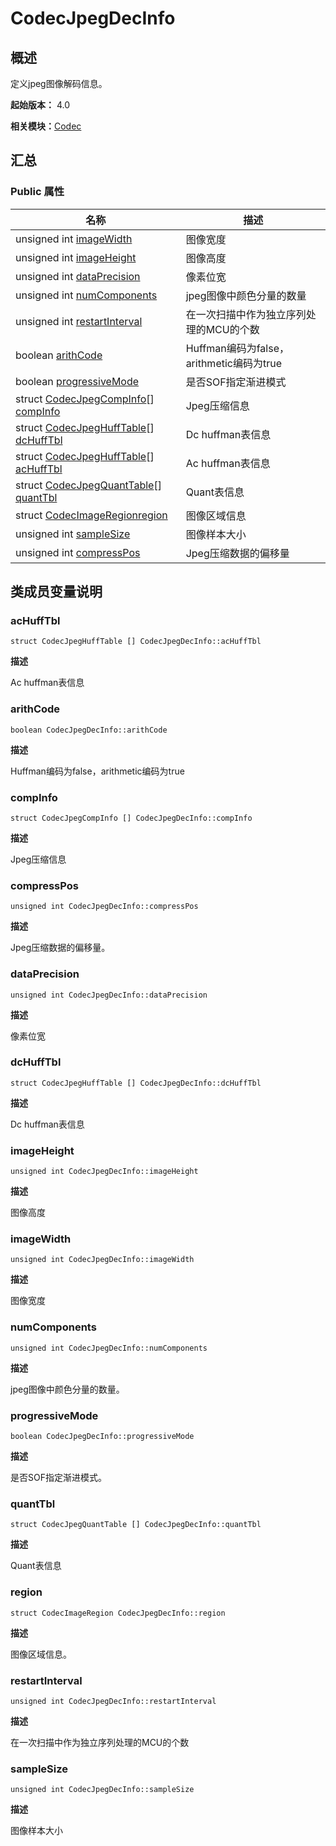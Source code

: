 # CodecJpegDecInfo


## 概述

定义jpeg图像解码信息。

**起始版本：** 4.0

**相关模块：**[Codec](_codec_v20.md)


## 汇总


### Public 属性

| 名称 | 描述 | 
| -------- | -------- |
| unsigned int [imageWidth](#imagewidth) | 图像宽度  | 
| unsigned int [imageHeight](#imageheight) | 图像高度  | 
| unsigned int [dataPrecision](#dataprecision) | 像素位宽  | 
| unsigned int [numComponents](#numcomponents) | jpeg图像中颜色分量的数量  | 
| unsigned int [restartInterval](#restartinterval) | 在一次扫描中作为独立序列处理的MCU的个数  | 
| boolean [arithCode](#arithcode) | Huffman编码为false，arithmetic编码为true  | 
| boolean [progressiveMode](#progressivemode) | 是否SOF指定渐进模式  | 
| struct [CodecJpegCompInfo](_codec_jpeg_comp_info_v20.md)[] [compInfo](#compinfo) | Jpeg压缩信息  | 
| struct [CodecJpegHuffTable](_codec_jpeg_huff_table_v20.md)[] [dcHuffTbl](#dchufftbl) | Dc huffman表信息  | 
| struct [CodecJpegHuffTable](_codec_jpeg_huff_table_v20.md)[] [acHuffTbl](#achufftbl) | Ac huffman表信息  | 
| struct [CodecJpegQuantTable](_codec_jpeg_quant_table_v20.md)[] [quantTbl](#quanttbl) | Quant表信息  | 
| struct [CodecImageRegion](_codec_image_region_v20.md)[region](#region) | 图像区域信息  | 
| unsigned int [sampleSize](#samplesize) | 图像样本大小  | 
| unsigned int [compressPos](#compresspos) | Jpeg压缩数据的偏移量  | 


## 类成员变量说明


### acHuffTbl

```
struct CodecJpegHuffTable [] CodecJpegDecInfo::acHuffTbl
```
**描述**

Ac huffman表信息


### arithCode

```
boolean CodecJpegDecInfo::arithCode
```
**描述**

Huffman编码为false，arithmetic编码为true


### compInfo

```
struct CodecJpegCompInfo [] CodecJpegDecInfo::compInfo
```
**描述**

Jpeg压缩信息


### compressPos

```
unsigned int CodecJpegDecInfo::compressPos
```
**描述**

Jpeg压缩数据的偏移量。


### dataPrecision

```
unsigned int CodecJpegDecInfo::dataPrecision
```
**描述**

像素位宽


### dcHuffTbl

```
struct CodecJpegHuffTable [] CodecJpegDecInfo::dcHuffTbl
```
**描述**

Dc huffman表信息


### imageHeight

```
unsigned int CodecJpegDecInfo::imageHeight
```
**描述**

图像高度


### imageWidth

```
unsigned int CodecJpegDecInfo::imageWidth
```
**描述**

图像宽度


### numComponents

```
unsigned int CodecJpegDecInfo::numComponents
```
**描述**

jpeg图像中颜色分量的数量。


### progressiveMode

```
boolean CodecJpegDecInfo::progressiveMode
```
**描述**

是否SOF指定渐进模式。


### quantTbl

```
struct CodecJpegQuantTable [] CodecJpegDecInfo::quantTbl
```
**描述**

Quant表信息


### region

```
struct CodecImageRegion CodecJpegDecInfo::region
```
**描述**

图像区域信息。


### restartInterval

```
unsigned int CodecJpegDecInfo::restartInterval
```
**描述**

在一次扫描中作为独立序列处理的MCU的个数


### sampleSize

```
unsigned int CodecJpegDecInfo::sampleSize
```
**描述**

图像样本大小
